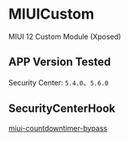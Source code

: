 # MIUICustom
MIUI 12 Custom Module (Xposed)
## APP Version Tested
Security Center: `5.4.0`、`5.6.0`
## SecurityCenterHook
[miui-countdowntimer-bypass](https://blog.xhyeax.com/2021/10/02/miui-countdowntimer-bypass/)
